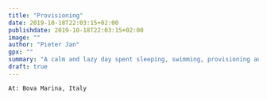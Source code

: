 ```yaml
---
title: "Provisioning"
date: 2019-10-18T22:03:15+02:00
publishdate: 2019-10-18T22:03:15+02:00
image: ""
author: "Pieter Jan"
gpx: ""
summary: "A calm and lazy day spent sleeping, swimming, provisioning and a lot of dinghying around."
draft: true
---
```


`At: Bova Marina, Italy`

